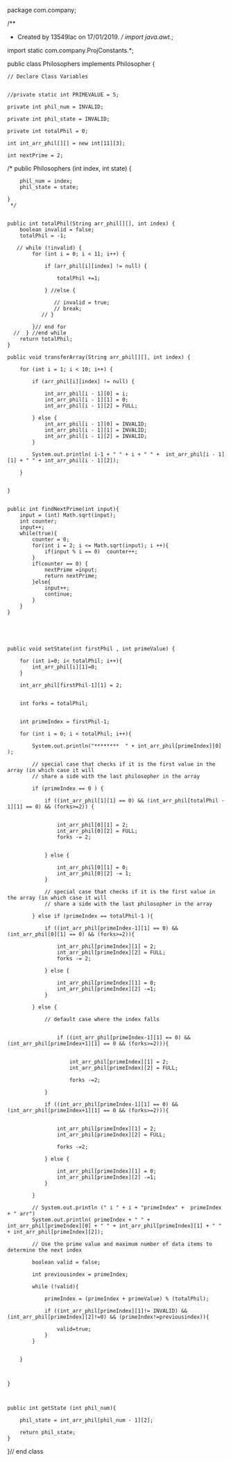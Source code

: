 package com.company;

/**
 * Created by 13549lac on 17/01/2019.
 */
import java.awt.*;

import static com.company.ProjConstants.*;

public class Philosophers implements Philosopher {

    // Declare Class Variables


    //private static int PRIMEVALUE = 5;

    private int phil_num = INVALID;

    private int phil_state = INVALID;

    private int totalPhil = 0;

    int int_arr_phil[][] = new int[11][3];

    int nextPrime = 2;



   /*
    public  Philosophers (int index, int state) {

        phil_num = index;
        phil_state = state;

    }
     */


    public int totalPhil(String arr_phil[][], int index) {
        boolean invalid = false;
        totalPhil = -1;

       // while (!invalid) {
            for (int i = 0; i < 11; i++) {

                if (arr_phil[i][index] != null) {

                    totalPhil +=1;

                } //else {

                   // invalid = true;
                   // break;
               // }

            }// end for
      //  } //end while
        return totalPhil;
    }

    public void transferArray(String arr_phil[][], int index) {

        for (int i = 1; i < 10; i++) {

            if (arr_phil[i][index] != null) {

                int_arr_phil[i - 1][0] = i;
                int_arr_phil[i - 1][1] = 0;
                int_arr_phil[i - 1][2] = FULL;

            } else {
                int_arr_phil[i - 1][0] = INVALID;
                int_arr_phil[i - 1][1] = INVALID;
                int_arr_phil[i - 1][2] = INVALID;
            }

            System.out.println( i-1 + " " + i + " " +  int_arr_phil[i - 1][1] + " " + int_arr_phil[i - 1][2]);

        }


    }


    public int findNextPrime(int input){
        input = (int) Math.sqrt(input);
        int counter;
        input++;
        while(true){
            counter = 0;
            for(int i = 2; i <= Math.sqrt(input); i ++){
                if(input % i == 0)  counter++;
            }
            if(counter == 0) {
                nextPrime =input;
                return nextPrime;
            }else{
                input++;
                continue;
            }
        }
    }





    public void setState(int firstPhil , int primeValue) {

        for (int i=0; i< totalPhil; i++){
            int_arr_phil[i][1]=0;
        }

        int_arr_phil[firstPhil-1][1] = 2;


        int forks = totalPhil;


        int primeIndex = firstPhil-1;

        for (int i = 0; i < totalPhil; i++){

            System.out.println("********  " + int_arr_phil[primeIndex][0] );

            // special case that checks if it is the first value in the array (in which case it will
            // share a side with the last philosopher in the array

            if (primeIndex == 0 ) {

                if ((int_arr_phil[1][1] == 0) && (int_arr_phil[totalPhil - 1][1] == 0) && (forks>=2)) {


                    int_arr_phil[0][1] = 2;
                    int_arr_phil[0][2] = FULL;
                    forks -= 2;


                } else {

                    int_arr_phil[0][1] = 0;
                    int_arr_phil[0][2] -= 1;
                }

                // special case that checks if it is the first value in the array (in which case it will
                // share a side with the last philosopher in the array

            } else if (primeIndex == totalPhil-1 ){

                if ((int_arr_phil[primeIndex-1][1] == 0) && (int_arr_phil[0][1] == 0) && (forks>=2)){

                    int_arr_phil[primeIndex][1] = 2;
                    int_arr_phil[primeIndex][2] = FULL;
                    forks -= 2;

                } else {

                    int_arr_phil[primeIndex][1] = 0;
                    int_arr_phil[primeIndex][2] -=1;
                }

            } else {

                // default case where the index falls


                    if ((int_arr_phil[primeIndex-1][1] == 0) && (int_arr_phil[primeIndex+1][1] == 0 && (forks>=2))){


                        int_arr_phil[primeIndex][1] = 2;
                        int_arr_phil[primeIndex][2] = FULL;

                        forks -=2;

                }

                if ((int_arr_phil[primeIndex-1][1] == 0) && (int_arr_phil[primeIndex+1][1] == 0 && (forks>=2))){


                    int_arr_phil[primeIndex][1] = 2;
                    int_arr_phil[primeIndex][2] = FULL;

                    forks -=2;

                } else {

                    int_arr_phil[primeIndex][1] = 0;
                    int_arr_phil[primeIndex][2] -=1;
                }

            }

            // System.out.println (" i " + i + "primeIndex" +  primeIndex + " arr")
            System.out.println( primeIndex + " " +   int_arr_phil[primeIndex][0] + " " + int_arr_phil[primeIndex][1] + " " + int_arr_phil[primeIndex][2]);

            // Use the prime value and maximum number of data items to determine the next index

            boolean valid = false;

            int previousindex = primeIndex;

            while (!valid){

                primeIndex = (primeIndex + primeValue) % (totalPhil);

                if ((int_arr_phil[primeIndex][1]!= INVALID) && (int_arr_phil[primeIndex][2]!=0) && (primeIndex!=previousindex)){

                    valid=true;
                }
            }


        }



    }



    public int getState (int phil_num){

        phil_state = int_arr_phil[phil_num - 1][2];

        return phil_state;
    }


}// end class


